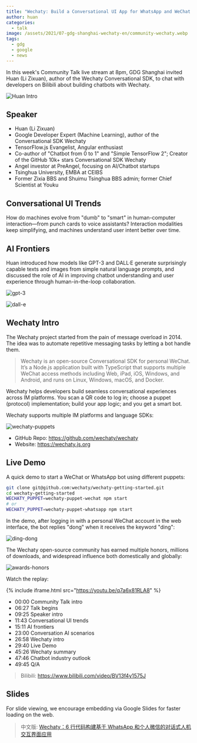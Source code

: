```yaml
---
title: "Wechaty: Build a Conversational UI App for WhatsApp and WeChat with 6 Lines of Code"
author: huan
categories:
  - talk
image: /assets/2021/07-gdg-shanghai-wechaty-en/community-wechaty.webp
tags:
  - gdg
  - google
  - news
---
```


In this week's Community Talk live stream at 8pm, GDG Shanghai invited Huan (Li Zixuan), author of the Wechaty Conversational SDK, to chat with developers on Bilibili about building chatbots with Wechaty.

![Huan Intro](/assets/2021/07-gdg-shanghai-wechaty-en/huan-intro.webp)

## Speaker

- Huan (Li Zixuan)
- Google Developer Expert (Machine Learning), author of the Conversational SDK Wechaty
- TensorFlow.js Evangelist, Angular enthusiast
- Co-author of "Chatbot from 0 to 1" and "Simple TensorFlow 2"; Creator of the GitHub 10k+ stars Conversational SDK Wechaty
- Angel investor at PreAngel, focusing on AI/Chatbot startups
- Tsinghua University, EMBA at CEIBS
- Former Zixia BBS and Shuimu Tsinghua BBS admin; former Chief Scientist at Youku

## Conversational UI Trends

How do machines evolve from "dumb" to "smart" in human-computer interaction—from punch cards to voice assistants? Interaction modalities keep simplifying, and machines understand user intent better over time.

## AI Frontiers

Huan introduced how models like GPT-3 and DALL·E generate surprisingly capable texts and images from simple natural language prompts, and discussed the role of AI in improving chatbot understanding and user experience through human-in-the-loop collaboration.

![gpt-3](/assets/2021/07-gdg-shanghai-wechaty-en/gpt-3.webp)

![dall-e](/assets/2021/07-gdg-shanghai-wechaty-en/dall-e.webp)

## Wechaty Intro

The Wechaty project started from the pain of message overload in 2014. The idea was to automate repetitive messaging tasks by letting a bot handle them.

> Wechaty is an open-source Conversational SDK for personal WeChat. It’s a Node.js application built with TypeScript that supports multiple WeChat access methods including Web, iPad, iOS, Windows, and Android, and runs on Linux, Windows, macOS, and Docker.

Wechaty helps developers build seamless conversational experiences across IM platforms. You scan a QR code to log in; choose a puppet (protocol) implementation; build your app logic; and you get a smart bot.

Wechaty supports multiple IM platforms and language SDKs:

![wechaty-puppets](/assets/2021/07-gdg-shanghai-wechaty-en/wechaty-puppets.webp)

- GitHub Repo: <https://github.com/wechaty/wechaty>
- Website: <https://wechaty.js.org>

## Live Demo

A quick demo to start a WeChat or WhatsApp bot using different puppets:

```sh
git clone git@github.com:wechaty/wechaty-getting-started.git
cd wechaty-getting-started
WECHATY_PUPPET=wechaty-puppet-wechat npm start
# or
WECHATY_PUPPET=wechaty-puppet-whatsapp npm start
```

In the demo, after logging in with a personal WeChat account in the web interface, the bot replies "dong" when it receives the keyword "ding":

![ding-dong](/assets/2021/07-gdg-shanghai-wechaty-en/ding-dong.webp)

The Wechaty open-source community has earned multiple honors, millions of downloads, and widespread influence both domestically and globally:

![awards-honors](/assets/2021/07-gdg-shanghai-wechaty-en/honors.webp)

Watch the replay:

{% include iframe.html src="https://youtu.be/q7a6x81RLA8" %}

- 00:00 Community Talk intro
- 06:27 Talk begins
- 09:25 Speaker intro
- 11:43 Conversational UI trends
- 15:11 AI frontiers
- 23:00 Conversation AI scenarios
- 26:58 Wechaty intro
- 29:40 Live Demo
- 45:26 Wechaty summary
- 47:46 Chatbot industry outlook
- 49:45 Q/A

> Bilibili: <https://www.bilibili.com/video/BV13f4y1575J>

## Slides

For slide viewing, we encourage embedding via Google Slides for faster loading on the web.

> 中文版: [Wechaty：6 行代码构建基于 WhatsApp 和个人微信的对话式人机交互界面应用](/2021/07/22/gdg-shanghai-wechaty/)
